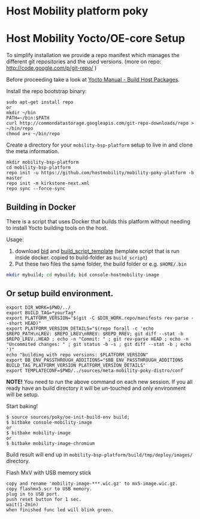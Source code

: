 # Host Mobility platform poky

# Host Mobility Yocto/OE-core Setup

To simplify installation we provide a repo manifest which manages the different git repositories
and the used versions. (more on repo: http://code.google.com/p/git-repo/ )

Before proceeding take a look at [Yocto Manual - Build Host Packages](http://www.yoctoproject.org/docs/2.3/mega-manual/mega-manual.html#packages).

Install the repo bootstrap binary:

```
sudo apt-get install repo
or
mkdir ~/bin
PATH=~/bin:$PATH
curl http://commondatastorage.googleapis.com/git-repo-downloads/repo > ~/bin/repo
chmod a+x ~/bin/repo
```

Create a directory for your `mobility-bsp-platform` setup to live in and clone the meta information.
```
mkdir mobility-bsp-platform
cd mobility-bsp-platform
repo init -u https://github.com/hostmobility/mobility-poky-platform -b master
repo init -m kirkstone-next.xml
repo sync --force-sync
```
##  Building in Docker

There is a script that uses Docker that builds this platform without needing to install Yocto building tools on the host.

Usage:
1. download [bid](scripts/bid) and [build_script_template](scripts/build_script_template) (template script that is run inside docker. copied to build-folder as ```build_script```)
2. Put these two files the same folder, the build folder or e.g. ```$HOME/.bin```

```bash
mkdir mybuild; cd mybuild; bid console-hostmobility-image 
```

##  Or setup build environment.
```
export DIR_WORK=$PWD/../
export BUILD_TAG=*yourTag*
export PLATFORM_VERSION="$(git -C $DIR_WORK.repo/manifests rev-parse --short HEAD)"
export PLATFORM_VERSION_DETAILS="$(repo forall -c 'echo $REPO_PATH\nLREV: $REPO_LREV\nRREV: $REPO_RREV; git diff --stat -b $REPO_LREV..HEAD ; echo -n "Commit: " ; git rev-parse HEAD ; echo -n "Uncommited changes: " ; git status -b -s ; git diff --stat -b ; echo ')"
echo "building with repo versions: $PLATFORM_VERSION"
export BB_ENV_PASSTHROUGH_ADDITIONS="$BB_ENV_PASSTHROUGH_ADDITIONS BUILD_TAG PLATFORM_VERSION PLATFORM_VERSION_DETAILS" 
export TEMPLATECONF=$PWD/../sources/meta-mobility-poky-distro/conf
```
**NOTE!** You need to run the above command on each new session. If you all ready have an build directory it will be un-touched and only environment will be setup.

Start baking!
```
$ source sources/poky/oe-init-build-env build;
$ bitbake console-mobility-image
or
$ bitbake mobility-image
or
$ bitbake mobility-image-chromium
```

Build result will end up in `mobility-bsp-platform/build/tmp/deploy/images/` directory.

Flash MxV with USB memory stick
```
copy and rename 'mobility-image-***.wic.gz' to mx5-image.wic.gz.
copy flashmx5.scr to USB memory.
plug in to USB port.
push reset button for 1 sec.
wait(1-2min)
when finished func led will blink green.
```